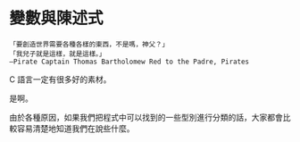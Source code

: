 # 變數與陳述式

```
「要創造世界需要各種各樣的東西，不是嗎，神父？」 
「我兒子就是這樣，就是這樣。」
—Pirate Captain Thomas Bartholomew Red to the Padre, Pirates
```

C 語言一定有很多好的素材。

是啊。

由於各種原因，如果我們把程式中可以找到的一些型別進行分類的話，大家都會比較容易清楚地知道我們在說些什麼。
